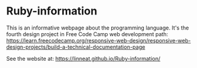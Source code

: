 # Ruby-information

This is an informative webpage about the programming language. It's the fourth design project in Free Code Camp web development path: https://learn.freecodecamp.org/responsive-web-design/responsive-web-design-projects/build-a-technical-documentation-page

See the website at:
https://linneat.github.io/Ruby-information/
